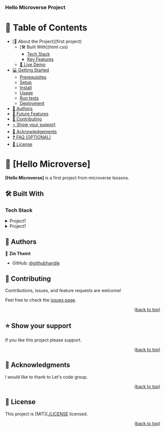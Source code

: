 <a name="readme-top"></a>

  <h3><b>Hello Microverse Project</b></h3>


<!-- TABLE OF CONTENTS -->

# 📗 Table of Contents

- [📖 About the Project](first project)
  - [🛠 Built With](html css)
    - [Tech Stack](#tech-stack)
    - [Key Features](#key-features)
  - [🚀 Live Demo](#live-demo)
- [💻 Getting Started](#getting-started)
  - [Prerequisites](#prerequisites)
  - [Setup](#setup)
  - [Install](#install)
  - [Usage](#usage)
  - [Run tests](#run-tests)
  - [Deployment](#deployment)
- [👥 Authors](#authors)
- [🔭 Future Features](#future-features)
- [🤝 Contributing](#contributing)
- [⭐️ Show your support](#support)
- [🙏 Acknowledgements](#acknowledgements)
- [❓ FAQ (OPTIONAL)](#faq)
- [📝 License](#license)

<!-- PROJECT DESCRIPTION -->

# 📖 [Hello Microverse] <a name="about-project"></a>


**[Hello Microverse]** is a first project from microverse lessons.

## 🛠 Built With <a name="built-with"></a>
### Tech Stack <a name="tech-stack"></a>
<details>
  <summary>Project1</summary>
  <ul>
    <li>HTML</li>
  </ul>
</details>
<details>
  <summary>Project1</summary>
  <ul>
    <li>CSS</li>
  </ul>
</details>

<!-- AUTHORS -->

## 👥 Authors <a name="authors"></a>

👤 **Zin Theint**

- GitHub: [@githubhandle](https://github.com/mioOleen)


<!-- CONTRIBUTING -->

## 🤝 Contributing <a name="contributing"></a>

Contributions, issues, and feature requests are welcome!

Feel free to check the [issues page](https://github.com/mioOleen/First-project/issues/2#issue-1913545796).

<p align="right">(<a href="#readme-top">back to top</a>)</p>

<!-- SUPPORT -->

## ⭐️ Show your support <a name="support"></a>

If you like this project please support.

<p align="right">(<a href="#readme-top">back to top</a>)</p>

<!-- ACKNOWLEDGEMENTS -->

## 🙏 Acknowledgments <a name="acknowledgements"></a>

I would like to thank to Let's code group.

<p align="right">(<a href="#readme-top">back to top</a>)</p>


<!-- LICENSE -->

## 📝 License <a name="license"></a>

This project is [MIT]([./LICENSE](https://github.com/mioOleen/First-project/blob/project1/LICENSE) licensed.


<p align="right">(<a href="#readme-top">back to top</a>)</p>

